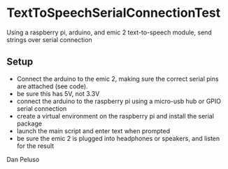 # TextToSpeechSerialConnectionTest
 Using a raspberry pi, arduino, and emic 2 text-to-speech module, send strings over serial connection


## Setup

- Connect the arduino to the emic 2, making sure the correct serial pins are attached (see code).
- be sure this has 5V, not 3.3V
- connect the arduino to the raspberry pi using a micro-usb hub or GPIO serial connection
- create a virtual environment on the  raspberry pi and install the serial package
- launch the main script and enter text when prompted
- be sure the emic 2 is plugged into headphones or speakers, and listen for the result

Dan Peluso
